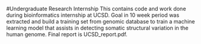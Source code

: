#Undergraduate Research Internship
This contains code and work done during bioinformatics internship at UCSD. Goal in 10 week period was extracted and build a training set from genomic database to train a machine learning model that assists in detecting somatic structural variation in the human genome. Final report is UCSD_report.pdf.
